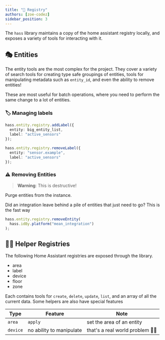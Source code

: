 ```yaml
---
title: "📇 Registry"
authors: [zoe-codez]
sidebar_position: 3
---
```


The `hass` library maintains a copy of the home assistant registry locally, and exposes a variety of tools for interacting with it.

## 🎭 Entities

The entity tools are the most complex for the project.
They cover a variety of search tools for creating type safe groupings of entities, tools for manipulating metadata such as `entity_id`, and even the ability to remove entities!

These are most useful for batch operations, where you need to perform the same change to a lot of entities.

### 🏷️ Managing labels

```typescript
hass.entity.registry.addLabel({
  entity: big_entity_list,
  label: "active_sensors"
});

hass.entity.registry.removeLabel({
  entity: "sensor.example",
  label: "active_sensors"
});
```

### ⚠️ Removing Entities

> **Warning**: This is destructive!

Purge entities from the instance.

Did an integration leave behind a pile of entities that just need to go?
This is the fast way

```typescript
hass.entity.registry.removeEntity(
  hass.idBy.platform("mean_integration")
);
```

## 🐕‍🦺 Helper Registries

The following Home Assistant registries are exposed through the library.

- area
- label
- device
- floor
- zone

Each contains tools for `create`, `delete`, `update`, `list`, and an array of all the current data.
Some helpers are also have special features

| Type | Feature | Note |
| --- | --- |  --- |
| `area` | `apply` | set the area of an entity |
| `device` | no ability to manipulate | that's a real world problem 🤷‍♀️ |
